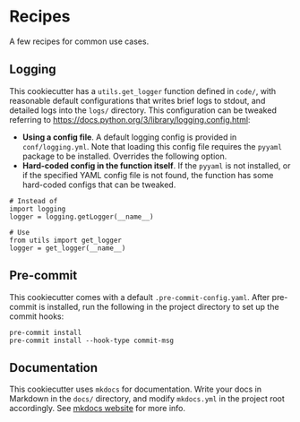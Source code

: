 # Recipes

A few recipes for common use cases.

## Logging

This cookiecutter has a `utils.get_logger` function defined in `code/`, with reasonable default configurations that writes brief logs to stdout, and detailed logs into the `logs/` directory. This configuration can be tweaked referring to https://docs.python.org/3/library/logging.config.html:
+ **Using a config file**. A default logging config is provided in `conf/logging.yml`. Note that loading this config file requires the `pyyaml` package to be installed. Overrides the following option.
+ **Hard-coded config in the function itself**. If the `pyyaml` is not installed, or if the specified YAML config file is not found, the function has some hard-coded configs that can be tweaked. 

```
# Instead of 
import logging
logger = logging.getLogger(__name__)

# Use
from utils import get_logger
logger = get_logger(__name__)
```

## Pre-commit

This cookiecutter comes with a default `.pre-commit-config.yaml`. After pre-commit is installed, run the following in the project directory to set up the commit hooks:

```
pre-commit install
pre-commit install --hook-type commit-msg
```

## Documentation

This cookiecutter uses `mkdocs` for documentation. Write your docs in Markdown in the `docs/` directory, and modify `mkdocs.yml` in the project root accordingly. See [mkdocs website](https://www.mkdocs.org/) for more info.


